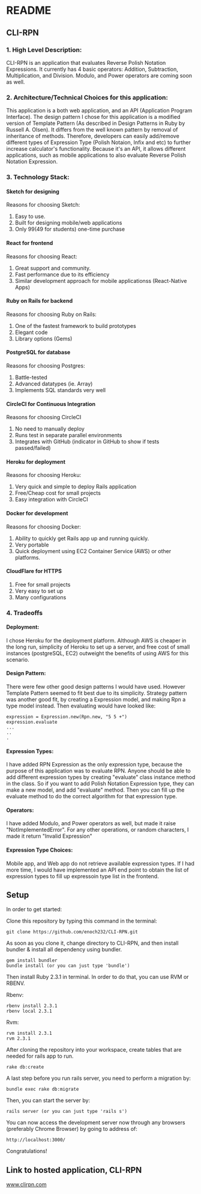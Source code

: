 # README
## CLI-RPN

### 1. High Level Description: 

CLI-RPN is an application that evaluates Reverse Polish Notation Expressions. It currently has 4 basic operators: Addition, Subtraction, Multiplication, and Division. Modulo, and Power operators are coming soon as well.
### 2. Architecture/Technical Choices for this application:

This application is a both web application, and an API (Application Program Interface).
The design pattern I chose for this application is a modified version of Template Pattern (As described in Design Patterns in Ruby by Russell A. Olsen). It differs from the well known pattern by removal of inheritance of methods. Therefore, developers can easily add/remove different types of Expression Type (Polish Notaion, Infix and etc) to further increase calculator's functionality.
Because it's an API, it allows different applications, such as mobile applications to also evaluate Reverse Polish Notation Expression.
### 3. Technology Stack:

#### Sketch for designing
Reasons for choosing Sketch:
1. Easy to use.
2. Built for designing mobile/web applications
3. Only $99 ($49 for students) one-time purchase

#### React for frontend
Reasons for choosing React:
1. Great support and community.
2. Fast performance due to its efficiency
3. Similar development approach for mobile applicationss (React-Native Apps)

#### Ruby on Rails for backend
Reasons for choosing Ruby on Rails:
1. One of the fastest framework to build prototypes
2. Elegant code
3. Library options (Gems)

#### PostgreSQL for database
Reasons for choosing Postgres:
1. Battle-tested
2. Advanced datatypes (ie. Array)
3. Implements SQL standards very well

#### CircleCI for Continuous Integration
Reasons for choosing CircleCI
1. No need to manually deploy
2. Runs test in separate parallel environments
3. Integrates with GitHub (indicator in GitHub to show if tests passed/failed)

#### Heroku for deployment
Reasons for choosing Heroku:
1. Very quick and simple to deploy Rails application
2. Free/Cheap cost for small projects
3. Easy integration with CircleCI

#### Docker for development
Reasons for choosing Docker:
1. Ability to quickly get Rails app up and running quickly.
2. Very portable 
3. Quick deployment using EC2 Container Service (AWS) or other platforms.

#### CloudFlare for HTTPS
1. Free for small projects
2. Very easy to set up
3. Many configurations 

### 4. Tradeoffs

#### Deployment: 
I chose Heroku for the deployment platform. Although AWS is cheaper in the long run, simplicity of Heroku to set up a server, and free cost of small instances (postgreSQL, EC2) outweight the benefits of using AWS for this scenario.

#### Design Pattern:
There were few other good design patterns I would have used. However Template Pattern seemed to fit best due to its simplicity.
Strategy pattern was another good fit, by creating a Expression model, and making Rpn a type model instead.
Then evaluating would have looked like:
```
expression = Expression.new(Rpn.new, "5 5 +")
expression.evaluate
...
..
.
```

#### Expression Types:
I have added RPN Expression as the only expression type, because the purpose of this application was to evaluate RPN.
Anyone should be able to add different expression types by creating "evaluate" class instance method in the class.
So if you want to add Polish Notation Expression type, they can make a new model, and add "evaluate" method. Then you can fill up the evaluate method to do the correct algorithm for that expression type.

#### Operators:
I have added Modulo, and Power operators as well, but made it raise "NotImplementedError".
For any other operations, or random characters, I made it return "Invalid Expression"

#### Expression Type Choices:
Mobile app, and Web app do not retrieve available expression types. If I had more time, I would have implemented an API end point to obtain the list of expression types to fill up expressoin type list in the frontend.

## Setup

In order to get started:

Clone this repository by typing this command in the terminal:
```
git clone https://github.com/enoch232/CLI-RPN.git
```

As soon as you clone it, change directory to CLI-RPN, and then install bundler & install all dependency using bundler.
```
gem install bundler
bundle install (or you can just type 'bundle')
```

Then install Ruby 2.3.1 in terminal. In order to do that, you can use RVM or RBENV.

Rbenv:
```
rbenv install 2.3.1
rbenv local 2.3.1
```

Rvm:
```
rvm install 2.3.1
rvm 2.3.1
```

After cloning the repository into your workspace, create tables that are needed for rails app to run.
```
rake db:create
```

A last step before you run rails server, you need to perform a migration by:

```
bundle exec rake db:migrate
```

Then, you can start the server by:
```
rails server (or you can just type 'rails s')
```

You can now access the development server now
through any browsers (preferably Chrome Browser) by going to address of:
```
http://localhost:3000/
```

Congratulations!


## Link to hosted application, CLI-RPN
www.clirpn.com
